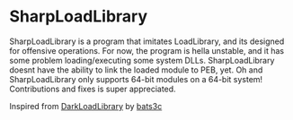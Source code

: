 # SharpLoadLibrary
SharpLoadLibrary is a program that imitates LoadLibrary, and its designed for offensive operations. For now, the program is hella unstable, and it has some problem loading/executing some system DLLs. SharpLoadLibrary doesnt have the ability to link the loaded module to PEB, yet. Oh and SharpLoadLibrary only supports 64-bit modules on a 64-bit system! Contributions and fixes is super appreciated.

Inspired from [DarkLoadLibrary](https://github.com/bats3c/DarkLoadLibrary) by [bats3c](https://github.com/bats3c)
